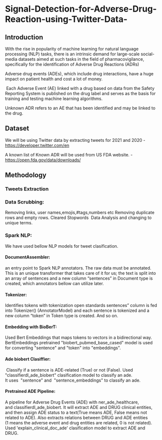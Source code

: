 # Signal-Detection-for-Adverse-Drug-Reaction-using-Twitter-Data-

## Introduction 

With the rise in popularity of machine learning for natural language processing (NLP) tasks, there is an intrinsic demand for large-scale social-media datasets aimed at such tasks in the field of pharmacovigilance, specifically for the identification of Adverse Drug Reactions (ADRs)

Adverse drug events (ADEs), which include drug interactions, have a huge impact on patient health and cost a lot of money.

 Each Adverse Event (AE) linked with a drug based on data from the Safety Reporting System is published on the drug label and serves as the basis for training and testing machine learning algorithms.

Unknown ADR refers to an AE that has been identified and may be linked to the drug.

## Dataset

We will be using Twitter data by extracting tweets for 2021 and 2020 - https://developer.twitter.com/en

A known list of Known ADR will be used from US FDA website. - https://open.fda.gov/data/downloads/

## Methodology

### Tweets Extraction
### Data Scrubbing:
Removing links, user names,emojis,#tags,numbers etc
Removing duplicate rows and empty rows.
Cleared Stopwords 
Data Analysis and changing to unique terms.
### Spark NLP:
We have used bellow NLP models for tweet clasification.
#### DocumentAssembler:
an entry point to Spark NLP annotators.
The raw data must be annotated. This is an unique transformer that takes care of it for us; the text is split into an array of sentences and a new column “sentences” in Document type is created, which annotators bellow can utilize later.
#### Tokenizer:
Identifies tokens with tokenization open standards
sentences” column is fed into Tokenizer() (AnnotatorModel) and each sentence is tokenized and a new column “token” in Token type is created. And so on.
#### Embedding with BioBerT:
Used Bert Embeddings that maps tokens to vectors in a bidirectional way.
BertEmbeddings pretrained "biobert_pubmed_base_cased" model is used for converting "sentence" and "token" into "embeddings".
#### Ade biobert Clasiffier:
 Classify if a sentence is ADE-related (True) or not (False).
Used "classifierdl_ade_biobert" clasification model to classify an ade.
It uses  "sentence" and  "sentence_embeddings" to classify an ade.
#### Pretrained ADE Pipeline:
A pipeline for Adverse Drug Events (ADE) with ner_ade_healthcare, and classifierdl_ade_biobert. It will extract ADE and DRUG clinical entities, and then assign ADE status to a text(True means ADE, False means not related to ADE). Also extracts relations between DRUG and ADE entities (1 means the adverse event and drug entities are related, 0 is not related).
Used 'explain_clinical_doc_ade' clasification model to extract ADE and DRUG.


